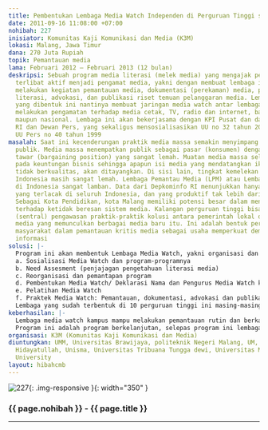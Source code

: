 ```yaml
---
title: Pembentukan Lembaga Media Watch Independen di Perguruan Tinggi se-Kota Malang
date: 2011-09-16 11:08:00 +07:00
nohibah: 227
inisiator: Komunitas Kaji Komunikasi dan Media (K3M)
lokasi: Malang, Jawa Timur
dana: 270 Juta Rupiah
topik: Pemantauan media
lama: Februari 2012 – Februari 2013 (12 bulan)
deskripsi: Sebuah program media literasi (melek media) yang mengajak perguruan tinggi
  terlibat aktif menjadi pengamat media, yakni dengan membuat lembaga independen yang
  melakukan kegiatan pemantauan media, dokumentasi (perekaman) media, pelatihan media
  literasi, advokasi, dan publikasi riset temuan pelanggaran media. Lembaga-lembaga
  yang dibentuk ini nantinya membuat jaringan media watch antar lembaga dan bersama-sama
  melakukan pengamatan terhadap media cetak, TV, radio dan internet, baik media lokal
  maupun nasional. Lembaga ini akan bekerjasama dengan KPI Pusat dan daerah, Depkominfo
  RI dan Dewan Pers, yang sekaligus mensosialisasikan UU no 32 tahun 2002, P3SPS,
  UU Pers no 40 tahun 1999
masalah: Saat ini kecenderungan praktik media massa semakin menyimpang dari kepentingan
  publik. Media massa menempatkan publik sebagai pasar (konsumen) dengan kekuatan
  tawar (bargaining position) yang sangat lemah. Muatan media massa selalu berorientasi
  pada keuntungan bisnis sehingga apapun isi media yang mendatangkan iklan, sekalipun
  tidak berkualitas, akan ditayangkan. Di sisi lain, tingkat kemelekan media masyarakat
  Indonesia masih sangat lemah. Lembaga Pemantau Media (LPM) atau Lembaga Media Watch
  di Indonesia sangat lamban. Data dari Depkominfo RI menunjukkan hanya ada 36 LPM
  yang terlacak di seluruh Indonesia, dan yang produktif tak lebih dari 10% saja.
  Sebagai Kota Pendidikan, kota Malang memiliki potensi besar dalam menggerakkan kontrol
  terhadap ketidak beresan sistem media. Kalangan perguruan tinggi bisa menjadi pusat
  (sentral) pengawasan praktik-praktik kolusi antara pemerintah lokal dengan pengusaha
  media yang memunculkan berbagai media baru itu. Ini adalah bentuk peran serta partisipasi
  masyarakat dalam pemantauan kritis media sebagai usaha memperkuat demokratisasi
  informasi
solusi: |-
  Program ini akan membentuk Lembaga Media Watch, yakni organisasi dan kegiatan yang terkait dengan pemantauan sistem, praktik, isi dan efek media massa. Program ini dilakukan dengan melakukan MOU dengan Perguruan tinggi sasaran dengan terlebih dahulu memberikan TOT kepada Mahasiswa dan Dosen dengan berbagai tahapan yakni:
  a. Sosialisasi Media Watch dan program-programnya
  b. Need Assesment (penjajagan pengetahuan literasi media)
  c. Reorganisasi dan pemantapan program
  d. Pembentukan Media Watch/ Deklarasi Nama dan Pengurus Media Watch kampus
  e. Pelatihan Media Watch
  f. Praktek Media Watch: Pemantauan, dokumentasi, advokasi dan publikasi.
  Lembaga yang sudah terbentuk di 10 perguruan tinggi ini masing-masing akan didampingi dan difasilitasi dengan satu set komputer lengkap dengan modem dan TV tunner internal untuk perekaman pemantauan. Pihak yang diuntungkan adalah UMM, Universitas Brawijaya, politeknik Negeri Malang, UM, UIN Syarif Hidayatullah, Unisma, Universitas Tribuana Tungga dewi, Universitas Merdeka, Matchung University
keberhasilan: |-
  Lembaga media watch kampus mampu melakukan pemantauan rutin dan berkala, mempunyai media publikasi (web/blog, jurnal, koran kampus) untuk mempublikasikan hasil temuan pelanggaran, melakukan advokasi langsung atas pelanggaran dan menjadi media aduan masyarakat, mengkomunikasikan temuan ke KPI, Depkominfo dan Dewan Pers.
  Program ini adalah program berkelanjutan, selepas program ini lembaga media watch yang sudah terbentuk akan masuk kedalam Jaringan Nasional Pemantau Media yang sudah ada sebelumnya dan melakukan pengawasan bersama secara berjaringan. Selanjutnya Perguruan tinggi bersangkutan akan membiayai lembaga media watch mereka sebagai bentuk aplikasi tridarma perguruan tinggi
organisasi: K3M (Komunitas Kaji Komunikasi dan Media)
diuntungkan: UMM, Universitas Brawijaya, politeknik Negeri Malang, UM, UIN Syarif
  Hidayatullah, Unisma, Universitas Tribuana Tungga dewi, Universitas Merdeka, Matchung
  University
layout: hibahcmb
---
```


![227](/static/img/hibahcmb/227.png){: .img-responsive }{: width="350" }

### {{ page.nohibah }} - {{ page.title }}

---
